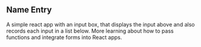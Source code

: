 Name Entry
-------------------------

A simple react app with an input box, that displays the input above and also records each input in a list below. More learning about how to pass functions and integrate forms into React apps.
